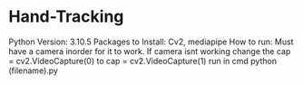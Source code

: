 # Hand-Tracking

Python Version: 3.10.5
Packages to Install: Cv2, mediapipe
How to run: 
  Must have a camera inorder for it to work. If camera isnt working change the cap = cv2.VideoCapture(0) to cap = cv2.VideoCapture(1)
  run in cmd python (filename).py
